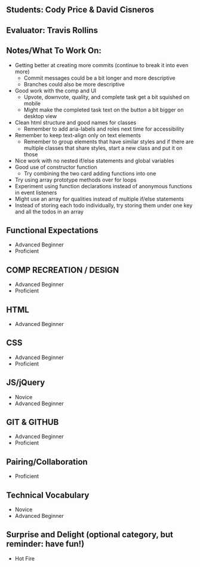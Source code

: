 ## Students: Cody Price & David Cisneros
## Evaluator: Travis Rollins
## Notes/What To Work On:
* Getting better at creating more commits (continue to break it into even more)
  * Commit messages could be a bit longer and more descriptive
  * Branches could also be more descriptive
* Good work with the comp and UI
  * Upvote, downvote, quality, and complete task get a bit squished on mobile
  * Might make the completed task text on the button a bit bigger on desktop view
* Clean html structure and good names for classes
  * Remember to add aria-labels and roles next time for accessibility
* Remember to keep text-align only on text elements
  * Remember to group elements that have similar styles and if there are multiple classes that share styles, start a new class and put it on those
* Nice work with no nested if/else statements and global variables
* Good use of constructor function
  * Try combining the two card adding functions into one
* Try using array prototype methods over for loops
* Experiment using function declarations instead of anonymous functions in event listeners
* Might use an array for qualities instead of multiple if/else statements
* Instead of storing each todo individually, try storing them under one key and all the todos in an array

## Functional Expectations

* Advanced Beginner  
* Proficient  

## COMP RECREATION / DESIGN

* Advanced Beginner  
* Proficient  

## HTML 

* Advanced Beginner  


## CSS

* Advanced Beginner  
* Proficient  


## JS/jQuery

* Novice  
* Advanced Beginner  


## GIT & GITHUB

* Advanced Beginner  
* Proficient  


## Pairing/Collaboration

* Proficient  


## Technical Vocabulary

* Novice
* Advanced Beginner


## Surprise and Delight (optional category, but reminder: have fun!)

* Hot Fire  

